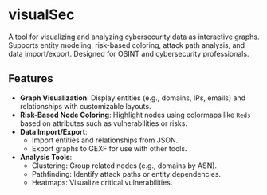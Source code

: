 # visualSec
A tool for visualizing and analyzing cybersecurity data as interactive graphs. Supports entity modeling, risk-based coloring, attack path analysis, and data import/export. Designed for OSINT and cybersecurity professionals.

## Features

- **Graph Visualization**: Display entities (e.g., domains, IPs, emails) and relationships with customizable layouts.
- **Risk-Based Node Coloring**: Highlight nodes using colormaps like `Reds` based on attributes such as vulnerabilities or risks.
- **Data Import/Export**:
  - Import entities and relationships from JSON.
  - Export graphs to GEXF for use with other tools.
- **Analysis Tools**:
  - Clustering: Group related nodes (e.g., domains by ASN).
  - Pathfinding: Identify attack paths or entity dependencies.
  - Heatmaps: Visualize critical vulnerabilities.
